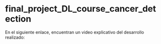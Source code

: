 # final_project_DL_course_cancer_detection
En el siguiente enlace, encuentran un video explicativo del desarrollo realizado:
